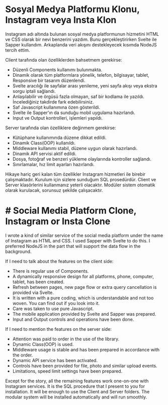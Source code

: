 # Sosyal Medya Platformu Klonu, Instagram veya Insta Klon

Instagram adı altında bulunan sosyal medya platformunun hizmetini HTML ve CSS olarak bir nevi benzerini yazdım. Bunu gerçekleştirirken Svelte ile Sapper kullandım. Arkaplanda veri akışını destekleyecek kısımda NodeJS tercih ettim.

Client tarafında olan özelliklerden bahsetmem gerekirse:
- Düzenli Components kullanımı bulunmakta.
- Dinamik olarak tüm platformlara yönelik, telefon, bilgisayar, tablet, Responsive bir tasarım düzenlendi.
- Svelte aracılığı ile sayfalar arası yenileme, yeni sayfa akışı veya ekstra sorgu iptali sağlandı. 
- Anlaşılabilir ve örgüsü fazla olmayan, saf bir kodlama ile yazıldı. İncelediğiniz takdirde fark edebilirsiniz.
- Saf Javascript kullanımına özen gösterildi.
- Svelte ile Sapper'ın da sunduğu mobil uygulama hazırlandı.
- Input ve Output kontrolleri, işlemleri yapıldı.

Server tarafında olan özelliklere değinmem gerekirse:
- Kütüphane kullanımında düzene dikkat edildi.
- Dinamik Class(OOP) kullanıldı.
- Middleware kullanımı stabil, düzene uygun olarak hazırlandı.
- Dinamik API servisi aktif edildi.
- Dosya, fotoğraf ve benzeri yükleme olaylarında kontroller sağlandı.
- Sınırlamalar, hız limit ayarları hazırlandı.

Hikaye hariç geri kalan tüm özellikler Instagram hizmetleri ile birebir çalışmaktadır. Kurulum için sizlere sunduğum SQL prosedürdür. Client ve Server klasörlerini kullanmanız yeterli olacaktır. Modüler sistem otomatik olarak kurulacak, sorunsuz şekilde çalışacaktır.

# # Social Media Platform Clone, Instagram or Insta Clone

I wrote a kind of similar service of the social media platform under the name of Instagram as HTML and CSS. I used Sapper with Svelte to do this. I preferred NodeJS in the part that will support the data flow in the background.

If I need to talk about the features on the client side:
- There is regular use of Components.
- A dynamically responsive design for all platforms, phone, computer, tablet, has been created.
- Refresh between pages, new page flow or extra query cancellation is provided via Svelte.
- It is written with a pure coding, which is understandable and not too woven. You can find out if you look into it.
- Care was taken to use pure Javascript.
- The mobile application provided by Svelte and Sapper was prepared.
- Input and Output controls and operations have been done.

If I need to mention the features on the server side:
- Attention was paid to order in the use of the library.
- Dynamic Class(OOP) is used.
- Middleware usage is stable and has been prepared in accordance with the order.
- Dynamic API service has been activated.
- Controls have been provided for file, photo and similar upload events.
- Limitations, speed limit settings have been prepared.

Except for the story, all the remaining features work one-on-one with Instagram services. It is the SQL procedure that I present to you for installation. It will be enough to use the Client and Server folders. The modular system will be installed automatically and will run smoothly.

